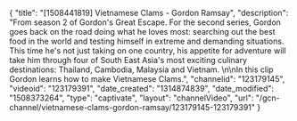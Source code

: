 {
    "title": "[1508441819] Vietnamese Clams - Gordon Ramsay",
    "description": "From season 2 of Gordon's Great Escape. For the second series, Gordon goes back on the road doing what he loves most: searching out the best food in the world and testing himself in extreme and demanding situations. This time he's not just taking on one country, his appetite for adventure will take him through four of South East Asia's most exciting culinary destinations: Thailand, Cambodia, Malaysia and Vietnam. \n\nIn this clip Gordon learns how to make Vietnamese Clams.",
    "channelid": "123179145",
    "videoid": "123179391",
    "date_created": "1314874839",
    "date_modified": "1508373264",
    "type": "captivate",
    "layout": "channelVideo",
    "url": "\/gcn-channel\/vietnamese-clams-gordon-ramsay\/123179145-123179391"
}